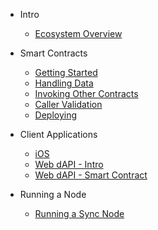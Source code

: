 - Intro

  - [Ecosystem Overview](intro/ecosystemOverview.md)

- Smart Contracts

  - [Getting Started](smartContract/gettingStarted.md)
  - [Handling Data](smartContract/handlingData.md)
  - [Invoking Other Contracts](smartContract/invoking.md)
  - [Caller Validation](smartContract/callerValidation.md)
  - [Deploying](smartContract/deploying.md)

- Client Applications

  - [iOS](clientApp/ios.md)
  - [Web dAPI - Intro](clientApp/dapi/intro.md)
  - [Web dAPI - Smart Contract](clientApp/dapi/smartContractMethods.md)

- Running a Node

  - [Running a Sync Node](runningNode/runningNode.md)
